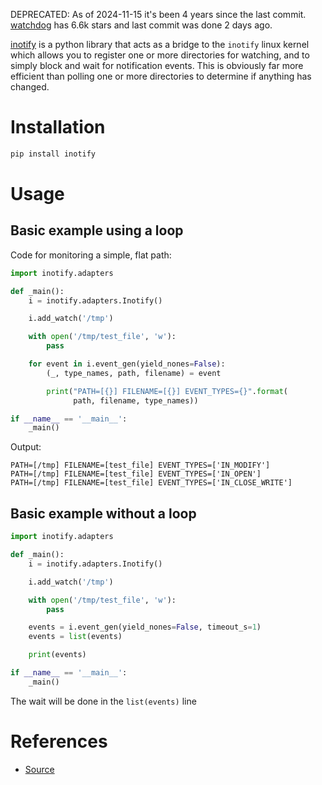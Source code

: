DEPRECATED: As of 2024-11-15 it's been 4 years since the last commit. [watchdog](watchdog_python.md) has 6.6k stars and last commit was done 2 days ago.

[inotify](https://pypi.org/project/inotify/) is a python library that acts as a bridge to the `inotify` linux kernel which allows you to register one or more directories for watching, and to simply block and wait for notification events. This is obviously far more efficient than polling one or more directories to determine if anything has changed.

# Installation

```bash
pip install inotify
```

# Usage

## Basic example using a loop

Code for monitoring a simple, flat path:

```python
import inotify.adapters

def _main():
    i = inotify.adapters.Inotify()

    i.add_watch('/tmp')

    with open('/tmp/test_file', 'w'):
        pass

    for event in i.event_gen(yield_nones=False):
        (_, type_names, path, filename) = event

        print("PATH=[{}] FILENAME=[{}] EVENT_TYPES={}".format(
              path, filename, type_names))

if __name__ == '__main__':
    _main()
```

Output:

```
PATH=[/tmp] FILENAME=[test_file] EVENT_TYPES=['IN_MODIFY']
PATH=[/tmp] FILENAME=[test_file] EVENT_TYPES=['IN_OPEN']
PATH=[/tmp] FILENAME=[test_file] EVENT_TYPES=['IN_CLOSE_WRITE']
```

## Basic example without a loop

```python
import inotify.adapters

def _main():
    i = inotify.adapters.Inotify()

    i.add_watch('/tmp')

    with open('/tmp/test_file', 'w'):
        pass

    events = i.event_gen(yield_nones=False, timeout_s=1)
    events = list(events)

    print(events)

if __name__ == '__main__':
    _main()
```

The wait will be done in the `list(events)` line
# References

- [Source](https://github.com/dsoprea/PyInotify)
